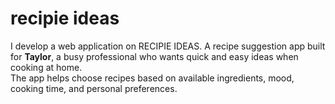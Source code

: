 # recipie ideas
I develop a web application on RECIPIE IDEAS.
A recipe suggestion app built for **Taylor**, a busy professional who wants quick and easy ideas when cooking at home.  
The app helps choose recipes based on available ingredients, mood, cooking time, and personal preferences.
